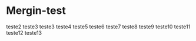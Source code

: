 # Mergin-test
teste2
teste3
teste3
teste4
teste5
teste6
teste7
teste8
teste9
teste10
teste11
teste12
teste13
